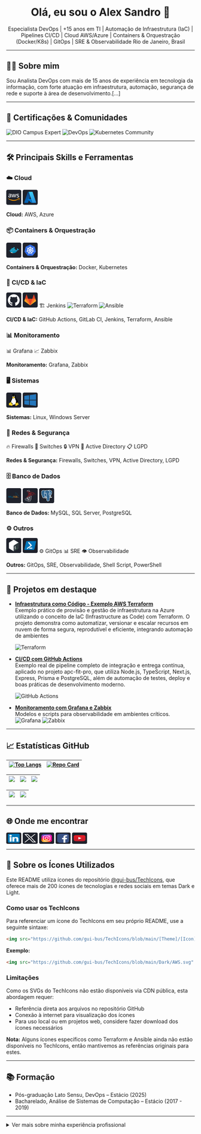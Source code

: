 <h1 align="center">Olá, eu sou o Alex Sandro 👋</h1>
<p align="center">
Especialista DevOps | +15 anos em TI | Automação de Infraestrutura (IaC) | Pipelines CI/CD | Cloud AWS/Azure | Containers & Orquestração (Docker/K8s) | GitOps | SRE & Observabilidade  
Rio de Janeiro, Brasil
</p>

---

## 🧑‍💻 Sobre mim

Sou Analista DevOps com mais de 15 anos de experiência em tecnologia da informação, com forte atuação em infraestrutura, automação, segurança de rede e suporte à área de desenvolvimento.[...]

---

## 🏅 Certificações & Comunidades

![DIO Campus Expert](https://img.shields.io/badge/DIO%20Campus%20Expert-EC407A?style=flat&logo=microsoft&logoColor=white)
![DevOps](https://img.shields.io/badge/DevOps-000000?style=flat&logo=devops&logoColor=white)
![Kubernetes Community](https://img.shields.io/badge/Kubernetes%20Community-326CE5?style=flat&logo=kubernetes&logoColor=white)

---

## 🛠️ Principais Skills e Ferramentas

### ☁️ Cloud
<p align="left">
  <img src="https://github.com/gui-bus/TechIcons/blob/main/Dark/AWS.svg" alt="AWS" width="40" height="40"/>
  <img src="https://github.com/gui-bus/TechIcons/blob/main/Dark/Azure.svg" alt="Azure" width="40" height="40"/>
</p>

**Cloud:** AWS, Azure

### 📦 Containers & Orquestração
<p align="left">
  <img src="https://github.com/gui-bus/TechIcons/blob/main/Dark/Docker.svg" alt="Docker" width="40" height="40"/>
  <img src="https://github.com/gui-bus/TechIcons/blob/main/Dark/Kubernetes.svg" alt="Kubernetes" width="40" height="40"/>
</p>

**Containers & Orquestração:** Docker, Kubernetes

### 🔄 CI/CD & IaC
<p align="left">
  <img src="https://github.com/gui-bus/TechIcons/blob/main/Dark/Github.svg" alt="GitHub Actions" width="40" height="40"/>
  <img src="https://github.com/gui-bus/TechIcons/blob/main/Dark/Gitlab.svg" alt="GitLab CI" width="40" height="40"/>
  🏗️ Jenkins
  <img src="https://cdn.worldvectorlogo.com/logos/terraform-enterprise.svg" alt="Terraform" width="40" height="40"/>
  <img src="https://cdn.worldvectorlogo.com/logos/ansible.svg" alt="Ansible" width="40" height="40"/>
</p>

**CI/CD & IaC:** GitHub Actions, GitLab CI, Jenkins, Terraform, Ansible

### 📊 Monitoramento
<p align="left">
  📊 Grafana
  📈 Zabbix
</p>

**Monitoramento:** Grafana, Zabbix

### 🖥️ Sistemas
<p align="left">
  <img src="https://github.com/gui-bus/TechIcons/blob/main/Dark/Linux.svg" alt="Linux" width="40" height="40"/>
  <img src="https://github.com/gui-bus/TechIcons/blob/main/Dark/Windows.svg" alt="Windows Server" width="40" height="40"/>
</p>

**Sistemas:** Linux, Windows Server

### 🔐 Redes & Segurança
<p align="left">
  🔥 Firewalls
  🔌 Switches
  🔒 VPN
  📁 Active Directory
  📋 LGPD
</p>

**Redes & Segurança:** Firewalls, Switches, VPN, Active Directory, LGPD

### 🗄️ Banco de Dados
<p align="left">
  <img src="https://github.com/gui-bus/TechIcons/blob/main/Dark/MySQL.svg" alt="MySQL" width="40" height="40"/>
  <img src="https://github.com/gui-bus/TechIcons/blob/main/Dark/SQL%20Server.svg" alt="SQL Server" width="40" height="40"/>
  <img src="https://github.com/gui-bus/TechIcons/blob/main/Dark/Postgresql.svg" alt="PostgreSQL" width="40" height="40"/>
</p>

**Banco de Dados:** MySQL, SQL Server, PostgreSQL

### ⚙️ Outros
<p align="left">
  <img src="https://github.com/gui-bus/TechIcons/blob/main/Dark/Bash.svg" alt="Shell Script" width="40" height="40"/>
  <img src="https://github.com/gui-bus/TechIcons/blob/main/Dark/Powershell.svg" alt="PowerShell" width="40" height="40"/>
  ⚙️ GitOps
  📊 SRE
  👁️ Observabilidade
</p>

**Outros:** GitOps, SRE, Observabilidade, Shell Script, PowerShell

---

## 🚀 Projetos em destaque

- [**Infraestrutura como Código - Exemplo AWS Terraform**](https://github.com/alexsrs/redmine-ai-reporter)  
  Exemplo prático de provisão e gestão de infraestrutura na Azure utilizando o conceito de IaC (Infrastructure as Code) com Terraform. O projeto demonstra como automatizar, versionar e escalar recursos em nuvem de forma segura, reprodutível e eficiente, integrando automação de ambientes

  ![Terraform](https://img.shields.io/badge/Terraform-7B42BC?style=flat&logo=terraform&logoColor=white)

- [**CI/CD com GitHub Actions**](https://github.com/alexsrs/apc-fit-pro)  
  Exemplo real de pipeline completo de integração e entrega contínua, aplicado no projeto apc-fit-pro, que utiliza Node.js, TypeScript, Next.js, Express, Prisma e PostgreSQL, além de automação de testes, deploy e boas práticas de desenvolvimento moderno.
  
  ![GitHub Actions](https://img.shields.io/badge/GitHub%20Actions-2088FF?style=flat&logo=github-actions&logoColor=white)

- [**Monitoramento com Grafana e Zabbix**](https://github.com/alexsrs/grafana-zabbix-monitoring)  
  Modelos e scripts para observabilidade em ambientes críticos.  
  ![Grafana](https://img.shields.io/badge/Grafana-F46800?style=flat&logo=grafana&logoColor=white)
  ![Zabbix](https://img.shields.io/badge/Zabbix-E94D2A?style=flat&logo=zabbix&logoColor=white)

---

## 📈 Estatísticas GitHub

| [![Top Langs](https://github-readme-stats.vercel.app/api/top-langs/?username=alexsrs&langs_count=8&theme=radical)](https://github.com/anuraghazra/github-readme-stats)  |  [![Repo Card](https://github-readme-stats.vercel.app/api/pin/?username=alexsrs&repo=aws-terraform-iac&theme=radical)](https://github.com/alexsrs/aws-terraform-iac) |
|--- |--- |

| ![](http://github-profile-summary-cards.vercel.app/api/cards/stats?username=alexsrs&theme=nord_dark) | ![](http://github-profile-summary-cards.vercel.app/api/cards/repos-per-language?username=alexsrs&theme=nord_dark) | ![](http://github-profile-summary-cards.vercel.app/api/cards/most-commit-language?username=alexsrs&theme=nord_dark) |
| :-: | :-: | :-: |

| ![](http://github-profile-summary-cards.vercel.app/api/cards/profile-details?username=alexsrs&theme=nord_dark) | ![](https://github-readme-streak-stats.herokuapp.com/?user=alexsrs&hide_border=true&theme=radical) |
| :-: | :-: |

---

## 🌐 Onde me encontrar

<p align="left">
  <a href="https://linkedin.com/in/alex4/" target="blank"><img align="center" src="https://github.com/gui-bus/TechIcons/blob/main/Dark/Linkedin.svg" alt="alex4" height="30" width="40" /></a>
  <a href="https://twitter.com/alexsrs" target="blank"><img align="center" src="https://github.com/gui-bus/TechIcons/blob/main/Dark/Twitter.svg" alt="alexsrs" height="30" width="40" /></a>
  <a href="https://instagram.com/alexsrs" target="blank"><img align="center" src="https://github.com/gui-bus/TechIcons/blob/main/Dark/Instagram.svg" alt="alexsrs" height="30" width="40" /></a>
  <a href="https://fb.com/alexsrsouza" target="blank"><img align="center" src="https://github.com/gui-bus/TechIcons/blob/main/Dark/Facebook.svg" alt="alexsrsouza" height="30" width="40" /></a>
  <a href="https://www.youtube.com/alexsrs" target="blank"><img align="center" src="https://github.com/gui-bus/TechIcons/blob/main/Dark/Youtube.svg" alt="alexsrs" height="30" width="40" /></a>
</p>

---

## 🎨 Sobre os Ícones Utilizados

Este README utiliza ícones do repositório [@gui-bus/TechIcons](https://github.com/gui-bus/TechIcons), que oferece mais de 200 ícones de tecnologias e redes sociais em temas Dark e Light.

### Como usar os TechIcons

Para referenciar um ícone do TechIcons em seu próprio README, use a seguinte sintaxe:

```html
<img src="https://github.com/gui-bus/TechIcons/blob/main/[Theme]/[Icon].svg" alt="[Icon]" width="40" height="40"/>
```

**Exemplo:**
```html
<img src="https://github.com/gui-bus/TechIcons/blob/main/Dark/AWS.svg" alt="AWS" width="40" height="40"/>
```

### Limitações

Como os SVGs do TechIcons não estão disponíveis via CDN pública, esta abordagem requer:
- Referência direta aos arquivos no repositório GitHub
- Conexão à internet para visualização dos ícones
- Para uso local ou em projetos web, considere fazer download dos ícones necessários

**Nota:** Alguns ícones específicos como Terraform e Ansible ainda não estão disponíveis no TechIcons, então mantivemos as referências originais para estes.

---

## 📚 Formação

- Pós-graduação Lato Sensu, DevOps – Estácio (2025)
- Bacharelado, Análise de Sistemas de Computação – Estácio (2017 - 2019)

---

<details>
  <summary>Ver mais sobre minha experiência profissional</summary>
  
  <!-- Aqui você pode adicionar um resumo detalhado das experiências, igual ao LinkedIn, se desejar -->
</details>
